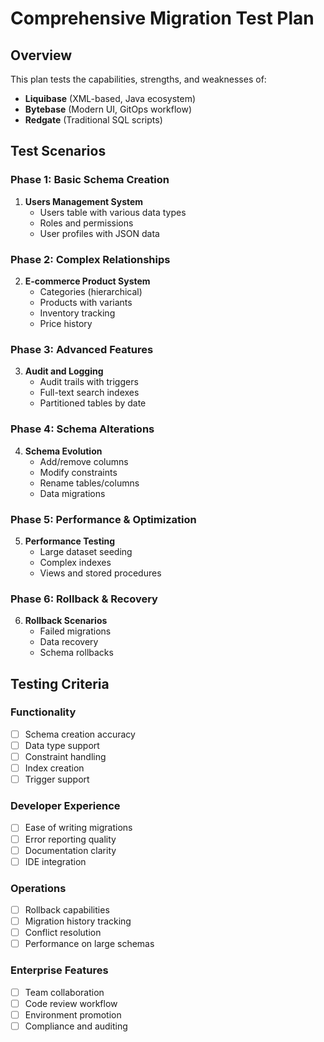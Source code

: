 # Comprehensive Migration Test Plan

## Overview
This plan tests the capabilities, strengths, and weaknesses of:
- **Liquibase** (XML-based, Java ecosystem)
- **Bytebase** (Modern UI, GitOps workflow)
- **Redgate** (Traditional SQL scripts)

## Test Scenarios

### Phase 1: Basic Schema Creation
1. **Users Management System**
   - Users table with various data types
   - Roles and permissions
   - User profiles with JSON data

### Phase 2: Complex Relationships
2. **E-commerce Product System**
   - Categories (hierarchical)
   - Products with variants
   - Inventory tracking
   - Price history

### Phase 3: Advanced Features
3. **Audit and Logging**
   - Audit trails with triggers
   - Full-text search indexes
   - Partitioned tables by date

### Phase 4: Schema Alterations
4. **Schema Evolution**
   - Add/remove columns
   - Modify constraints
   - Rename tables/columns
   - Data migrations

### Phase 5: Performance & Optimization
5. **Performance Testing**
   - Large dataset seeding
   - Complex indexes
   - Views and stored procedures

### Phase 6: Rollback & Recovery
6. **Rollback Scenarios**
   - Failed migrations
   - Data recovery
   - Schema rollbacks

## Testing Criteria

### Functionality
- [ ] Schema creation accuracy
- [ ] Data type support
- [ ] Constraint handling
- [ ] Index creation
- [ ] Trigger support

### Developer Experience
- [ ] Ease of writing migrations
- [ ] Error reporting quality
- [ ] Documentation clarity
- [ ] IDE integration

### Operations
- [ ] Rollback capabilities
- [ ] Migration history tracking
- [ ] Conflict resolution
- [ ] Performance on large schemas

### Enterprise Features
- [ ] Team collaboration
- [ ] Code review workflow
- [ ] Environment promotion
- [ ] Compliance and auditing
